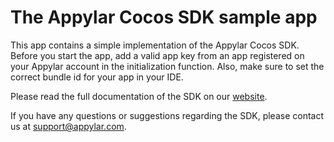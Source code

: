 # The Appylar Cocos SDK sample app

This app contains a simple implementation of the Appylar Cocos SDK. Before you start the app, add a valid app key from an app registered on your Appylar account in the initialization function. Also, make sure to set the correct bundle id for your app in your IDE.

Please read the full documentation of the SDK on our [website](https://www.appylar.com/).

If you have any questions or suggestions regarding the SDK, please contact us at [support@appylar.com](mailto:support@appylar.com).
